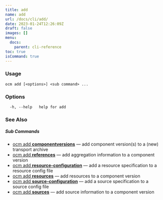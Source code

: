 ```yaml
---
title: add
name: add
url: /docs/cli/add/
date: 2023-01-24T12:26:09Z
draft: false
images: []
menu:
  docs:
    parent: cli-reference
toc: true
isCommand: true
---
```

### Usage

```
ocm add [<options>] <sub command> ...
```

### Options

```
  -h, --help   help for add
```

### See Also



##### Sub Commands

* [ocm add <b>componentversions</b>](/docs/cli/add/componentversions)	 &mdash; add component version(s) to a (new) transport archive
* [ocm add <b>references</b>](/docs/cli/add/references)	 &mdash; add aggregation information to a component version
* [ocm add <b>resource-configuration</b>](/docs/cli/add/resource-configuration)	 &mdash; add a resource specification to a resource config file
* [ocm add <b>resources</b>](/docs/cli/add/resources)	 &mdash; add resources to a component version
* [ocm add <b>source-configuration</b>](/docs/cli/add/source-configuration)	 &mdash; add a source specification to a source config file
* [ocm add <b>sources</b>](/docs/cli/add/sources)	 &mdash; add source information to a component version

